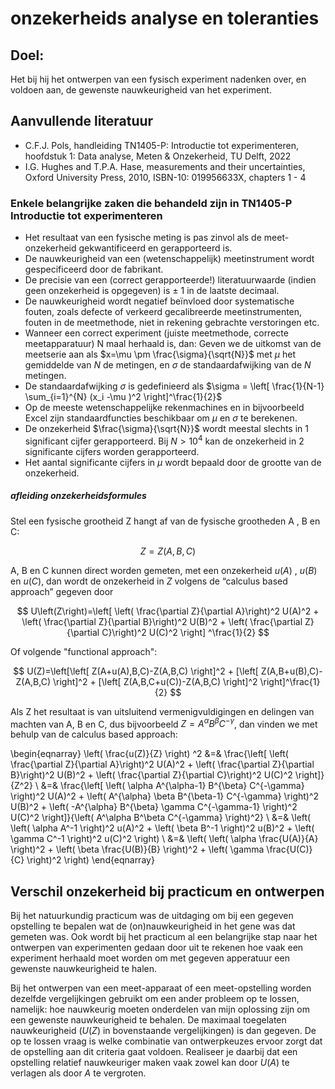 # onzekerheids analyse en toleranties

## Doel:
Het bij hij het ontwerpen van een fysisch experiment nadenken over, en voldoen aan, de
gewenste nauwkeurigheid van het experiment.

## Aanvullende literatuur
* C.F.J. Pols, handleiding TN1405-P: Introductie tot experimenteren, hoofdstuk 1: Data analyse, Meten &
Onzekerheid, TU Delft, 2022
* I.G. Hughes and T.P.A. Hase, measurements and their uncertainties, Oxford University Press, 2010,
ISBN-10: 019956633X, chapters 1 - 4

### Enkele belangrijke zaken die behandeld zijn in TN1405-P Introductie tot experimenteren
* Het resultaat van een fysische meting is pas zinvol als de meet-onzekerheid gekwantificeerd en
gerapporteerd is.
* De nauwkeurigheid van een (wetenschappelijk) meetinstrument wordt gespecificeerd door de
fabrikant.
* De precisie van een (correct gerapporteerde!) literatuurwaarde (indien geen onzekerheid is
opgegeven) is $\pm$ 1 in de laatste decimaal.
* De nauwkeurigheid wordt negatief beïnvloed door systematische fouten, zoals defecte of verkeerd
gecalibreerde meetinstrumenten, fouten in de meetmethode, niet in rekening gebrachte verstoringen
etc.
* Wanneer een correct experiment (juiste meetmethode, correcte meetapparatuur) N maal herhaald is,
dan: Geven we de uitkomst van de meetserie aan als $x=\mu \pm \frac{\sigma}{\sqrt{N}}$ met $\mu$ het gemiddelde van $N$ de metingen, en $\sigma$ de standaardafwijking van de $N$ metingen.
* De standaardafwijking $\sigma$ is gedefinieerd als $\sigma = \left[ \frac{1}{N-1} \sum_{i=1}^{N} (x_i -\mu )^2  \right]^\frac{1}{2}$
* Op de meeste wetenschappelijke rekenmachines en in bijvoorbeeld Excel zijn standaardfuncties
beschikbaar om $\mu$ en $\sigma$ te berekenen.
* De onzekerheid $\frac{\sigma}{\sqrt{N}}$ wordt meestal slechts in 1 significant cijfer gerapporteerd. Bij $N>10^4$ kan de onzekerheid in 2 significante cijfers worden gerapporteerd.
* Het aantal significante cijfers in $\mu$ wordt bepaald door de grootte van de onzekerheid.

##### afleiding onzekerheidsformules
Stel een fysische grootheid Z hangt af van de fysische grootheden A , B en C: 

$$
Z=Z\left(A,B,C\right)
$$

A, B en C kunnen direct worden gemeten, met een onzekerheid $u(A)$ , $u(B)$ en $u\left(C\right)$, dan wordt de onzekerheid in $Z$ volgens de “calculus based approach” gegeven door

$$
U\left(Z\right)=\left[ \left( \frac{\partial Z}{\partial A}\right)^2 U(A)^2 + \left( \frac{\partial Z}{\partial B}\right)^2 U(B)^2 + \left( \frac{\partial Z}{\partial C}\right)^2 U(C)^2 \right] ^\frac{1}{2}
$$

Of volgende "functional approach":

$$
U(Z)=\left[\left[ Z(A+u(A),B,C)-Z(A,B,C) \right]^2 + [\left[ Z(A,B+u(B),C)-Z(A,B,C) \right]^2 + [\left[ Z(A,B,C+u(C))-Z(A,B,C) \right]^2 \right]^\frac{1}{2}
$$

Als Z het resultaat is van uitsluitend vermenigvuldigingen en delingen van machten van A, B en C, dus bijvoorbeeld $Z = A^\alpha B^\beta C^{-\gamma}$, dan vinden we met behulp van de calculus based approach:


\begin{eqnarray}
\left( \frac{u(Z)}{Z} \right) ^2 &=& \frac{\left[ \left( \frac{\partial Z}{\partial A}\right)^2 U(A)^2 + \left( \frac{\partial Z}{\partial B}\right)^2 U(B)^2 + \left( \frac{\partial Z}{\partial C}\right)^2 U(C)^2 \right]}{Z^2}
\\
&=& \frac{\left[ \left( \alpha A^{\alpha-1} B^{\beta} C^{-\gamma} \right)^2 U(A)^2 + \left(  A^{\alpha} \beta B^{\beta-1} C^{-\gamma} \right)^2 U(B)^2  +  \left( -A^{\alpha} B^{\beta} \gamma C^{-\gamma-1} \right)^2 U(C)^2 \right]}{\left( A^\alpha B^\beta C^{-\gamma} \right)^2}
\\
&=& \left( \left( \alpha A^-1 \right)^2 u(A)^2 + \left( \beta B^-1 \right)^2 u(B)^2 + \left( \gamma C^-1 \right)^2 u(C)^2 \right) 
\\
&=& \left( \left( \alpha \frac{U(A)}{A} \right)^2 +  \left( \beta \frac{U(B)}{B} \right)^2 +  \left( \gamma \frac{U(C)}{C} \right)^2 
\right) 
\end{eqnarray}


## Verschil onzekerheid bij practicum en ontwerpen
Bij het natuurkundig practicum was de uitdaging om bij een gegeven opstelling te bepalen wat de (on)nauwkeurigheid in het gene was dat gemeten was. Ook wordt bij het practicum al een belangrijke stap naar het ontwerpen van experimenten gedaan door uit te rekenen hoe vaak een experiment herhaald moet worden om met gegeven apperatuur een gewenste nauwkeurigheid te halen.

Bij het ontwerpen van een meet-apparaat of een meet-opstelling worden dezelfde vergelijkingen gebruikt om een ander probleem op te lossen, namelijk: hoe nauwkeurig moeten onderdelen van mijn oplossing zijn om een gewenste nauwkeurigheid te behalen. De maximaal toegelaten nauwkeurigheid ($U\left( Z\right)$ in bovenstaande vergelijkingen) is dan gegeven. De op te lossen vraag is welke combinatie van ontwerpkeuzes ervoor zorgt dat de opstelling aan dit criteria gaat voldoen. Realiseer je daarbij dat een opstelling relatief nauwkeuriger maken vaak zowel kan door $U\left( A\right)$ te verlagen als door $A$ te vergroten.

